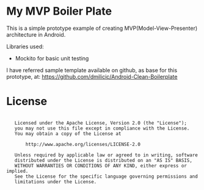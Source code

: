 # My MVP Boiler Plate

This is a simple prototype example of creating MVP(Model-View-Presenter) architecture in Android.

Libraries used:
- Mockito  for basic unit testing

I have referred sample template available on github, as base for this prototype, at: https://github.com/dmilicic/Android-Clean-Boilerplate



# License
``` Copyright 2017 Firoz Memon

   Licensed under the Apache License, Version 2.0 (the "License");
   you may not use this file except in compliance with the License.
   You may obtain a copy of the License at

       http://www.apache.org/licenses/LICENSE-2.0

   Unless required by applicable law or agreed to in writing, software
   distributed under the License is distributed on an "AS IS" BASIS,
   WITHOUT WARRANTIES OR CONDITIONS OF ANY KIND, either express or implied.
   See the License for the specific language governing permissions and
   limitations under the License.
```
